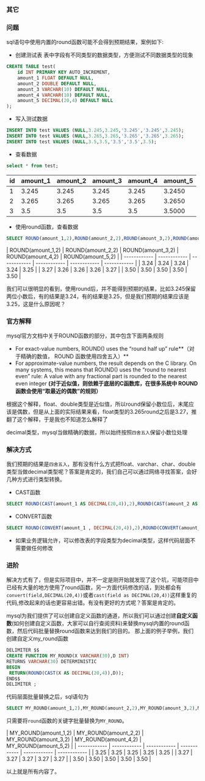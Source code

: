 ### 其它
### 问题

sql语句中使用内置的round函数可能不会得到预期结果，案例如下:
- 创建测试表
表中字段有不同类型的数据类型，方便测试不同数据类型的现象
```sql
CREATE TABLE test(
	id INT PRIMARY KEY AUTO_INCREMENT,
	amount_1 FLOAT DEFAULT NULL,
	amount_2 DOUBLE DEFAULT NULL,
	amount_3 VARCHAR(10) DEFAULT NULL,
	amount_4 VARCHAR(10) DEFAULT NULL,
	amount_5 DECIMAL(20,4) DEFAULT NULL
);
```
- 写入测试数据
```sql
INSERT INTO test VALUES (NULL,3.245,3.245,'3.245','3.245',3.245);
INSERT INTO test VALUES (NULL,3.265,3.265,'3.265','3.265',3.265);
INSERT INTO test VALUES (NULL,3.5,3.5,'3.5','3.5',3.5);
```
- 查看数据
```sql
select * from test;
```

| id  |  amount_1 |amount_2|amount_3|amount_4|amount_5|
| ------------ | ------------ | ------------ | ------------ | ------------ | ------------ |
|  1 |    3.245 |    3.245 | 3.245    | 3.245    |   3.2450 |
|  2 |    3.265 |    3.265 | 3.265    | 3.265    |   3.2650 |
|  3 |      3.5 |      3.5 | 3.5      | 3.5      |   3.5000 |
- 使用round函数，查看数据
```sql
SELECT ROUND(amount_1,2),ROUND(amount_2,2),ROUND(amount_3,2),ROUND(amount_4,2),ROUND(amount_5,2) FROM test;
```

| ROUND(amount_1,2) | ROUND(amount_2,2) | ROUND(amount_3,2) | ROUND(amount_4,2) | ROUND(amount_5,2) |
| ------------ | ------------ | ------------ | ------------ | ------------ | ------------ |
|              3.24 |              3.24 |              3.24 |              3.24 |              3.25 |
|              3.27 |              3.26 |              3.26 |              3.26 |              3.27 |
|              3.50 |              3.50 |              3.50 |              3.50 |              3.50 |

我们可以很明显的看到，使用round后，并不能得到预期的结果，比如3.245保留两位小数后，有的结果是3.24，有的结果是3.25，但是我们预期的结果应该是3.25，这是什么原因呢？

### 官方解释
mysql官方文档中关于ROUND函数的部分，其中包含下面两条规则

- For exact-value numbers, ROUND() uses the “round half up” rule**（对于精确的数值， ROUND 函数使用四舍五入）**
- For approximate-value numbers, the result depends on the C library. On many systems, this means that ROUND() uses the “round to nearest even” rule: A value with any fractional part is rounded to the nearest even integer **(对于近似值，则依赖于底层的C函数库，在很多系统中 ROUND 函数会使用“取最近的偶数”的规则）**

根据这个解释，float、double类型是近似值，所以round保留小数位后，末尾应该是偶数，但是从上面的实际结果来看，float类型的3.265round之后是3.27，推翻了这个解释，于是我也不知道怎么解释了

decimal类型，mysql当做精确的数据，所以始终按照`四舍五入`保留小数位处理

### 解决方式
我们预期的结果是`四舍五入`，那有没有什么方式把float、varchar、char、double类型当做decimal类型呢？答案是肯定的，我们自己可以通过网络寻找答案，会好几种方式进行类型转换。
- CAST函数
```sql
SELECT ROUND(CAST(amount_1 AS DECIMAL(20,4)),2),ROUND(CAST(amount_2 AS DECIMAL(20,4)),2),ROUND(CAST(amount_3 AS DECIMAL(20,4)),2),ROUND(CAST(amount_4 AS DECIMAL(20,4)),2),ROUND(CAST(amount_5 AS DECIMAL(20,4)),2) FROM test;
```
- CONVERT函数
```sql
SELECT ROUND(CONVERT(amount_1 , DECIMAL(20,4)),2),ROUND(CONVERT(amount_2 , DECIMAL(20,4)),2),ROUND(CONVERT(amount_3 , DECIMAL(20,4)),2),ROUND(CONVERT(amount_4 , DECIMAL(20,4)),2),ROUND(CONVERT(amount_5 , DECIMAL(20,4)),2) FROM test;
```
- 如果业务逻辑允许，可以修改表的字段类型为decimal类型，这样代码层面不需要做任何修改

### 进阶
解决方式有了，但是实际项目中，并不一定是刚开始就发现了这个坑，可能项目中已经有大量的地方使用了round函数，另一方面代码修改的话，到处都会有`convert(field,DECIMAL(20,4))`或者`cast(field as DECIMAL(20,4))`这样重复的代码,修改起来的话也更容易出错。有没有更好的方式呢？答案是肯定的。

mysql为我们提供了可以创建自定义函数的通道，所以我们可以通过创建**自定义函数**(如何创建自定义函数，大家可以自行查阅资料)来替换mysql内置的round函数，然后代码批量替换round函数来达到我们的目的。
那上面的例子举例，我们创建自定义my_round函数
```sql
DELIMITER $$
CREATE FUNCTION MY_ROUND(X VARCHAR(30),D INT)
RETURNS VARCHAR(30) DETERMINISTIC
BEGIN
 RETURN(ROUND(CAST(X AS DECIMAL(20,4)),D));
END$$
DELIMITER ;
```
代码层面批量替换之后，sql语句为
```sql
SELECT MY_ROUND(amount_1,2),MY_ROUND(amount_2,2),MY_ROUND(amount_3,2),MY_ROUND(amount_4,2),MY_ROUND(amount_5,2) FROM test;
```
只需要将`round`函数的关键字批量替换为`MY_ROUND`。

| MY_ROUND(amount_1,2) | MY_ROUND(amount_2,2) | MY_ROUND(amount_3,2) | MY_ROUND(amount_4,2) | MY_ROUND(amount_5,2) |
| ------------ | ------------ | ------------ | ------------ | ------------ | ------------ |
| 3.25                 | 3.25                 | 3.25                 | 3.25                 | 3.25                 |
| 3.27                 | 3.27                 | 3.27                 | 3.27                 | 3.27                 |
| 3.50                 | 3.50                 | 3.50                 | 3.50                 | 3.50                 |

以上就是所有内容了。